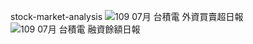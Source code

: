 stock-market-analysis
![109 07月  台積電  外資買賣超日報](https://user-images.githubusercontent.com/72694089/109498821-f52ab300-7ace-11eb-9d38-2ee3e2cec5c8.jpg)
![109 07月  台積電  融資餘額日報](https://user-images.githubusercontent.com/72694089/109498824-f6f47680-7ace-11eb-91ee-b1a696fc7d41.jpg)
